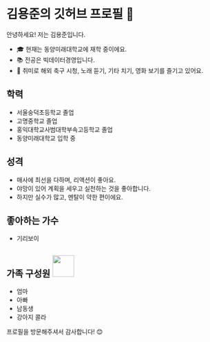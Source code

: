 # 김용준의 깃허브 프로필 👋

안녕하세요! 저는 김용준입니다. 

- 🎓 현재는 동양미래대학교에 재학 중이에요.
- 📚 전공은 빅데이터경영입니다.
- 🎸 취미로 해외 축구 시청, 노래 듣기, 기타 치기, 영화 보기를 즐기고 있어요.

## 학력
- 서울숭덕초등학교 졸업
- 고명중학교 졸업
- 홍익대학교사범대학부속고등학교 졸업
- 동양미래대학교 입학 중

## 성격
- 매사에 최선을 다하며, 리액션이 좋아요.
- 야망이 있어 계획을 세우고 실천하는 것을 좋아합니다.
- 하지만 실수가 많고, 멘탈이 약한 편이에요.

## 좋아하는 가수
- 기리보이

## 가족 구성원 <img src="https://cdn.pixabay.com/photo/2016/04/01/10/59/boy-1300136_1280.png" width="50" height="50">
- 엄마
- 아빠 
- 남동생 
- 강아지 콜라






프로필을 방문해주셔서 감사합니다! 😊




